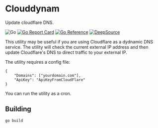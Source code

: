 # Clouddynam

Update cloudflare DNS.

![Go](https://github.com/amnonbc/clouddynam/workflows/Go/badge.svg)
[![Go Report Card](https://goreportcard.com/badge/github.com/amnonbc/clouddynam)](https://goreportcard.com/report/github.com/amnonbc/clouddynam)
[![Go Reference](https://pkg.go.dev/badge/github.com/amnonbc/clouddynam.svg)](https://pkg.go.dev/github.com/amnonbc/clouddynam)
[![DeepSource](https://deepsource.io/gh/amnonbc/clouddynam.svg/?label=active+issues&show_trend=true)](https://deepsource.io/gh/amnonbc/clouddynam/?ref=repository-badge)

This utility may be useful if you are using Cloudflare as a dydnamic DNS service. The utility will 
check the current external IP address and then update Cloudflare's DNS to 
direct traffic to your external IP.

The utility requires a config file:

```
{
    "Domains": ["yourdomain.com"],
    "ApiKey": "ApiKeyFromCloudFlare"
}
```

You can run the utility as a cron.

## Building

`go build`
